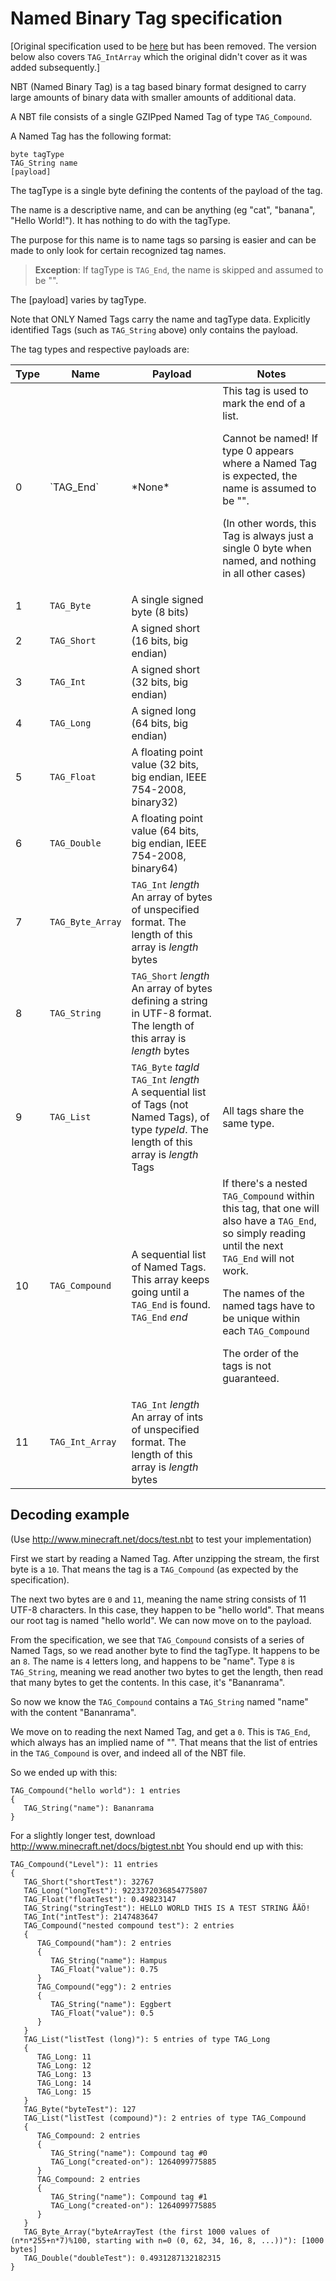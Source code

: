 # Named Binary Tag specification

[Original specification used to be [here](http://www.minecraft.net/docs/NBT.txt ) but has been removed. The version below also covers `TAG_IntArray` which the original didn't cover as it was added subsequently.]

NBT (Named Binary Tag) is a tag based binary format designed to carry large amounts of binary data with smaller amounts of additional data.

A NBT file consists of a single GZIPped Named Tag of type `TAG_Compound`.

A Named Tag has the following format:

    byte tagType
    TAG_String name
    [payload]
    
The tagType is a single byte defining the contents of the payload of the tag.

The name is a descriptive name, and can be anything (eg "cat", "banana", "Hello World!"). It has nothing to do with the tagType.

The purpose for this name is to name tags so parsing is easier and can be made to only look for certain recognized tag names.

> **Exception**: If tagType is `TAG_End`, the name is skipped and assumed to be "".

The [payload] varies by tagType.

Note that ONLY Named Tags carry the name and tagType data. Explicitly identified Tags (such as `TAG_String` above) only contains the payload. 


The tag types and respective payloads are:

<table>
  <thead>
    <tr>
      <th>Type</th>
      <th>Name</th>
      <th>Payload</th>
      <th>Notes</th>
    </tr>
  <thead>
  <tbody>
    <tr>
      <td>0</td>
      <td>`TAG_End`</td>
      <td>*None*</td>
      <td>This tag is used to mark the end of a list.

Cannot be named! If type 0 appears where a Named Tag is expected, the name is assumed to be "".

(In other words, this Tag is always just a single 0 byte when named, and nothing in all other cases)</td>
    </tr>
    <tr>
      <td>1</td>
      <td>`TAG_Byte`</td>
      <td>A single signed byte (8 bits)</td>
      <td></td>
    </tr>
    <tr>
      <td>2</td>
      <td>`TAG_Short`</td>
      <td>A signed short (16 bits, big endian)</td>
      <td></td>
    </tr>
    <tr>
      <td>3</td>
      <td>`TAG_Int`</td>
      <td>A signed short (32 bits, big endian)</td>
      <td></td>
    </tr>
    <tr>
      <td>4</td>
      <td>`TAG_Long`</td>
      <td>A signed long (64 bits, big endian)</td>
      <td></td>
    </tr>
    <tr>
      <td>5</td>
      <td>`TAG_Float`</td>
      <td>A floating point value (32 bits, big endian, IEEE 754-2008, binary32)</td>
      <td></td>
    </tr>
    <tr>
      <td>6</td>
      <td>`TAG_Double`</td>
      <td>A floating point value (64 bits, big endian, IEEE 754-2008, binary64)</td>
      <td></td>
    </tr>
    <tr>
      <td>7</td>
      <td>`TAG_Byte_Array`</td>
      <td>`TAG_Int` *length*  
An array of bytes of unspecified format. The length of this array is *length* bytes</td>
      <td></td>
    </tr>
    <tr>
      <td>8</td>
      <td>`TAG_String`</td>
      <td>`TAG_Short` *length*  
An array of bytes defining a string in UTF-8 format. The length of this array is *length* bytes</td>
      <td></td>
    </tr>
    <tr>
      <td>9</td>
      <td>`TAG_List`</td>
      <td>`TAG_Byte` *tagId*  
`TAG_Int` *length*  
A sequential list of Tags (not Named Tags), of type *typeId*. The length of this array is *length* Tags</td>
      <td>All tags share the same type.</td>
    </tr>
    <tr>
      <td>10</td>
      <td>`TAG_Compound`</td>
      <td>A sequential list of Named Tags. This array keeps going until a `TAG_End` is found.
`TAG_End` *end*</td>
      <td>If there's a nested `TAG_Compound` within this tag, that one will also have a `TAG_End`, so simply reading until the next `TAG_End` will not work.
      
The names of the named tags have to be unique within each `TAG_Compound`
      
The order of the tags is not guaranteed.</td>
    </tr>
    <tr>
      <td>11</td>
      <td>`TAG_Int_Array`</td>
      <td>`TAG_Int` *length*  
An array of ints of unspecified format. The length of this array is *length* bytes</td>
      <td></td>
    </tr>
  </tbody>
<table>

## Decoding example
(Use http://www.minecraft.net/docs/test.nbt to test your implementation)

First we start by reading a Named Tag. After unzipping the stream, the first byte is a `10`. That means the tag is a `TAG_Compound` (as expected by the specification).

The next two bytes are `0` and `11`, meaning the name string consists of 11 UTF-8 characters. In this case, they happen to be "hello world". That means our root tag is named "hello world". We can now move on to the payload.

From the specification, we see that `TAG_Compound` consists of a series of Named Tags, so we read another byte to find the tagType. It happens to be an `8`. The name is `4` letters long, and happens to be "name". Type `8` is `TAG_String`, meaning we read another two bytes to get the length, then read that many bytes to get the contents. In this case, it's "Bananrama".

So now we know the `TAG_Compound` contains a `TAG_String` named "name" with the content "Bananrama".

We move on to reading the next Named Tag, and get a `0`. This is `TAG_End`, which always has an implied name of "". That means that the list of entries in the `TAG_Compound` is over, and indeed all of the NBT file.

So we ended up with this:

	TAG_Compound("hello world"): 1 entries
	{
	   TAG_String("name"): Bananrama
	}

For a slightly longer test, download http://www.minecraft.net/docs/bigtest.nbt
You should end up with this:

	TAG_Compound("Level"): 11 entries
	{
	   TAG_Short("shortTest"): 32767
	   TAG_Long("longTest"): 9223372036854775807
	   TAG_Float("floatTest"): 0.49823147
	   TAG_String("stringTest"): HELLO WORLD THIS IS A TEST STRING ÅÄÖ!
	   TAG_Int("intTest"): 2147483647
	   TAG_Compound("nested compound test"): 2 entries
	   {
	      TAG_Compound("ham"): 2 entries
	      {
	         TAG_String("name"): Hampus
	         TAG_Float("value"): 0.75
	      }
	      TAG_Compound("egg"): 2 entries
	      {
	         TAG_String("name"): Eggbert
	         TAG_Float("value"): 0.5
	      }
	   }
	   TAG_List("listTest (long)"): 5 entries of type TAG_Long
	   {
	      TAG_Long: 11
	      TAG_Long: 12
	      TAG_Long: 13
	      TAG_Long: 14
	      TAG_Long: 15
	   }
	   TAG_Byte("byteTest"): 127
	   TAG_List("listTest (compound)"): 2 entries of type TAG_Compound
	   {
	      TAG_Compound: 2 entries
	      {
	         TAG_String("name"): Compound tag #0
	         TAG_Long("created-on"): 1264099775885
	      }
	      TAG_Compound: 2 entries
	      {
	         TAG_String("name"): Compound tag #1
	         TAG_Long("created-on"): 1264099775885
	      }
	   }
	   TAG_Byte_Array("byteArrayTest (the first 1000 values of (n*n*255+n*7)%100, starting with n=0 (0, 62, 34, 16, 8, ...))"): [1000 bytes]
	   TAG_Double("doubleTest"): 0.4931287132182315
	}
